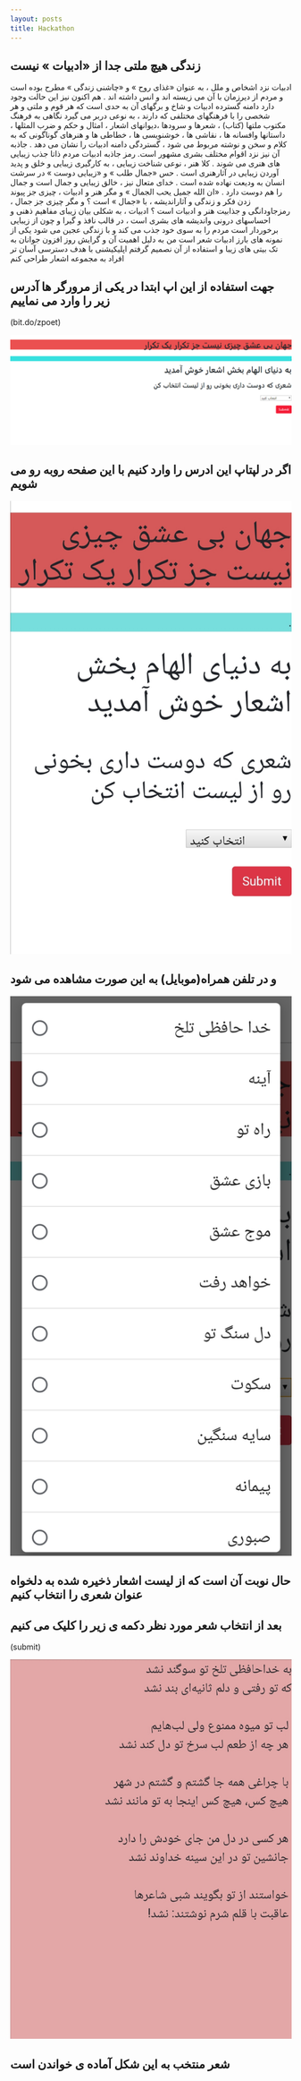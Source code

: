 ```yaml
---
layout: posts
title: Hackathon
---
```


## زندگی هیچ ملتی جدا از «ادبیات » نیست

ادبیات نزد اشخاص و ملل ، به عنوان «غذای روح » و «چاشنی زندگی » مطرح بوده است و مردم از دیرزمان با آن می زیسته اند و انس داشته اند . هم اکنون نیز این حالت وجود دارد
دامنه گسترده ادبیات و شاخ و برگهای آن به حدی است که هر قوم و ملتی و هر شخصی را با فرهنگهای مختلفی که دارند ، به نوعی دربر می گیرد 
نگاهی به فرهنگ مکتوب ملتها (کتاب) ، شعرها و سرودها ،دیوانهای اشعار ، امثال و حکم و ضرب المثلها ، داستانها وافسانه ها ، نقاشی ها ، خوشنویسی ها ، خطاطی ها و هنرهای گوناگونی که به کلام و سخن و نوشته مربوط می شود ، گستردگی دامنه ادبیات را نشان می دهد . جاذبه آن نیز نزد اقوام مختلف بشری مشهور است.
رمز جاذبه ادبیات
مردم ذاتا جذب زیبایی های هنری می شوند . کلا هنر ، نوعی شناخت زیبایی ، به کارگیری زیبایی و خلق و پدید آوردن زیبایی در آثارهنری است . حس «جمال طلب » و «زیبایی دوست » در سرشت انسان به ودیعت نهاده شده است . خدای متعال نیز ، خالق زیبایی و جمال است و جمال را هم دوست دارد . «ان الله جمیل یحب الجمال »
و مگر هنر و ادبیات ، چیزی جز پیوند زدن فکر و زندگی و آثاراندیشه ، با «جمال » است ؟ و مگر چیزی جز جمال ، رمزجاودانگی و جذابیت هنر و ادبیات است ؟
ادبیات ، به شکلی بیان زیبای مفاهیم ذهنی و احساسهای درونی واندیشه های بشری است ، در قالب نافذ و گیرا و چون از زیبایی برخوردار است مردم را به سوی خود جذب می کند و با زندگی عجین می شود
یکی از نمونه های بارز ادبیات شعر است 
من به دلیل اهمیت آن و گرایش روز افزون جوانان به تک بیتی های زیبا و استفاده از آن نصمیم گرفتم اپلیکیشنی با هدف دسترسی آسان تر افراد به مجموعه اشعار طراحی کنم


## جهت استفاده از این اپ ابتدا در یکی از مرورگر ها آدرس زیر را وارد می نماییم
(bit.do/zpoet)

![alt_text](../assets/images/poem.PNG "poem")
## اگر در لپتاپ این ادرس را وارد کنیم با این صفحه روبه رو می شویم

![alt_text](../assets/images/poem_ph.jpg "poem.")
## و در تلفن همراه(موبایل) به این صورت مشاهده می شود

![alt_text](../assets/images/poemm.jpg "poem..")
## حال نوبت آن است که از لیست اشعار ذخیره شده به دلخواه عنوان شعری را انتخاب کنیم


## بعد از انتخاب شعر مورد نظر دکمه ی زیر را کلیک می کنیم
(submit)

![alt_text](../assets/images/pm.jpg "poem...")
## شعر منتخب به این شکل آماده ی خواندن است


